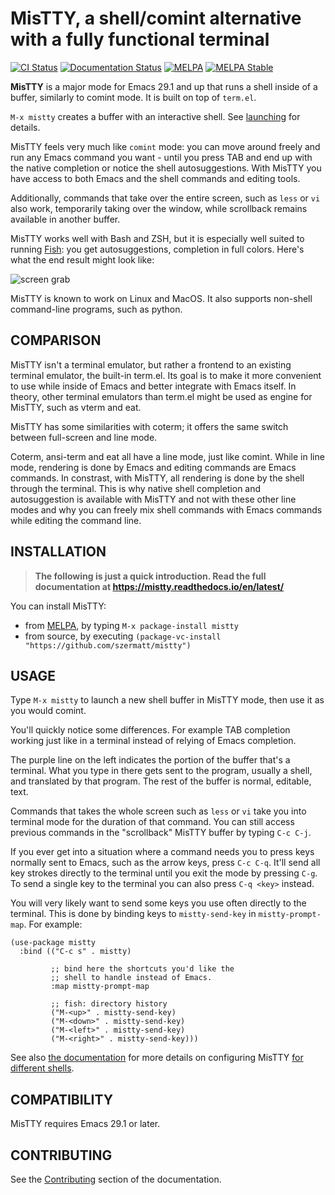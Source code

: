 # MisTTY, a shell/comint alternative with a fully functional terminal

[![CI Status](https://github.com/szermatt/mistty/actions/workflows/CI.yml/badge.svg)](https://github.com/szermatt/mistty/actions/workflows/test.yml)
[![Documentation Status](https://readthedocs.org/projects/mistty/badge/?version=latest)](https://mistty.readthedocs.io/en/latest/?badge=latest)
[![MELPA](https://melpa.org/packages/mistty-badge.svg)](https://melpa.org/#/mistty)
[![MELPA Stable](https://stable.melpa.org/packages/mistty-badge.svg)](https://stable.melpa.org/#/mistty)

**MisTTY** is a major mode for Emacs 29.1 and up that runs
a shell inside of a buffer, similarly to comint mode. It is built on
top of `term.el`.

`M-x mistty` creates a buffer with an interactive shell. See
[launching](https://mistty.readthedocs.io/en/latest/usage.html#launching)
for details.

MisTTY feels very much like `comint` mode: you can move around freely
and run any Emacs command you want - until you press TAB and end up
with the native completion or notice the shell autosuggestions. With
MisTTY you have access to both Emacs and the shell commands and
editing tools.

Additionally, commands that take over the entire screen, such as
`less` or `vi` also work, temporarily taking over the window, while
scrollback remains available in another buffer.

MisTTY works well with Bash and ZSH, but it is especially well
suited to running [Fish](https://fishshell.com): you get
autosuggestions, completion in full colors. Here's what the end
result might look like:

![screen grab](https://github.com/szermatt/mistty/blob/master/screengrab.gif?raw=true)

MisTTY is known to work on Linux and MacOS. It also supports non-shell
command-line programs, such as python.

## COMPARISON

MisTTY isn't a terminal emulator, but rather a frontend to an existing
terminal emulator, the built-in term.el. Its goal is to make it more
convenient to use while inside of Emacs and better integrate with
Emacs itself. In theory, other terminal emulators than term.el might
be used as engine for MisTTY, such as vterm and eat.

MisTTY has some similarities with coterm; it offers the same switch
between full-screen and line mode.

Coterm, ansi-term and eat all have a line mode, just like comint.
While in line mode, rendering is done by Emacs and editing commands
are Emacs commands. In constrast, with MisTTY, all rendering is done
by the shell through the terminal. This is why native shell completion
and autosuggestion is available with MisTTY and not with these other
line modes and why you can freely mix shell commands with Emacs
commands while editing the command line.

## INSTALLATION

> **The following is just a quick introduction. Read the full documentation at https://mistty.readthedocs.io/en/latest/**

You can install MisTTY:
- from [MELPA](https://melpa.org/#/getting-started), by typing `M-x package-install mistty`
- from source, by executing `(package-vc-install "https://github.com/szermatt/mistty")`

## USAGE

Type `M-x mistty` to launch a new shell buffer in MisTTY mode, then
use it as you would comint.

You'll quickly notice some differences. For example TAB completion
working just like in a terminal instead of relying of Emacs
completion.

The purple line on the left indicates the portion of the buffer 
that's a terminal. What you type in there gets sent to the program, 
usually a shell, and translated by that program. The rest of the
buffer is normal, editable, text. 

Commands that takes the whole screen such as `less` or `vi` take you 
into terminal mode for the duration of that command. You can still 
access previous commands in the "scrollback" MisTTY buffer by typing 
`C-c C-j`. 

If you ever get into a situation where a command needs you to press 
keys normally sent to Emacs, such as the arrow keys, press `C-c C-q`. 
It'll send all key strokes directly to the terminal until you exit 
the mode by pressing `C-g`. To send a single key to the terminal 
you can also press `C-q <key>` instead.

You will very likely want to send some keys you use often directly 
to the terminal. This is done by binding keys to `mistty-send-key` 
in `mistty-prompt-map`. For example:

```elisp
(use-package mistty
  :bind (("C-c s" . mistty)
  
         ;; bind here the shortcuts you'd like the 
         ;; shell to handle instead of Emacs.
         :map mistty-prompt-map

         ;; fish: directory history
         ("M-<up>" . mistty-send-key)
         ("M-<down>" . mistty-send-key)
         ("M-<left>" . mistty-send-key)
         ("M-<right>" . mistty-send-key)))
```

See also [the documentation](https://mistty.readthedocs.io/en/latest/)
for more details on configuring MisTTY [for different
shells](https://mistty.readthedocs.io/en/latest/shells.html).

## COMPATIBILITY

MisTTY requires Emacs 29.1 or later.

## CONTRIBUTING

See the [Contributing](https://mistty.readthedocs.io/en/latest/contrib.html) 
section of the documentation.
